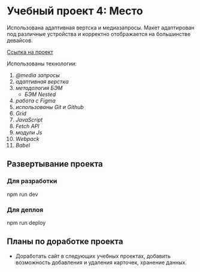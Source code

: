 # Учебный проект 4: Место

Использована адаптивная вертска и медиазапросы.
Макет адаптирован под различные устройства и корректно отображается на большинстве девайсов.

[Ссылка на проект](https://futurecatf.github.io/mesto/)

Использованы технологии:
1. *@media запросы*
2. *адаптивная верстка*
2. *методология БЭМ*
    * *БЭМ Nested*
3. *работа с Figma*
4. *использованы Git и Github*
5. *Grid*
6. *JavaScript*
7. *Fetch API*
8. *модули Js*
9. *Webpack*
10. *Babel*


## Развертывание проекта

### Для разработки

npm run dev

### Для деплоя

npm run deploy


## Планы по доработке проекта

* Доработать сайт в следующих учебных проектах, добавить возможность добавления и удаления карточек, хранение данных.
